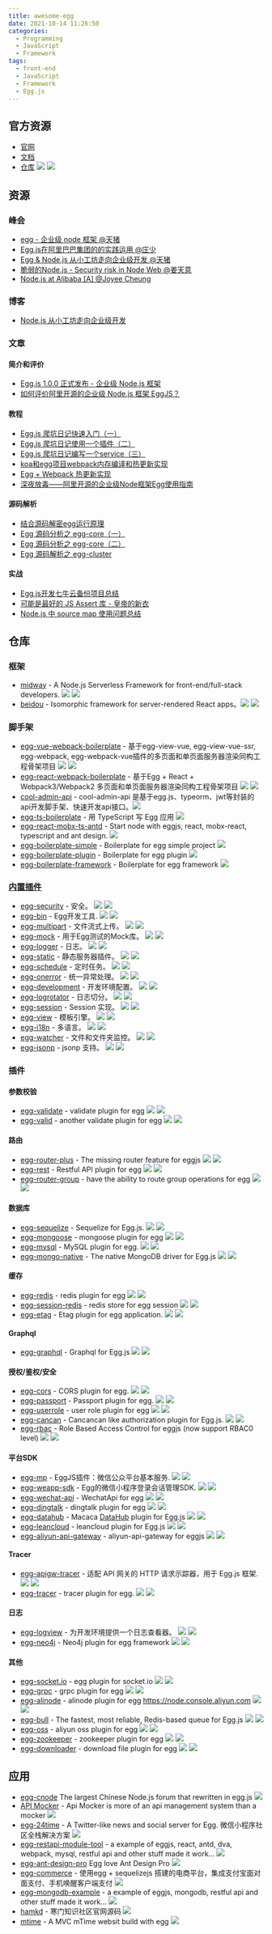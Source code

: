 ```yaml
---
title: awesome-egg
date: 2021-10-14 11:26:50
categories:
  - Programming
  - JavaScript
  - Framework
tags: 
  - front-end
  - JavaScript
  - Framework
  - Egg.js
---
```


## 官方资源

- [官网](https://eggjs.org/zh-cn/)
- [文档](https://eggjs.org/zh-cn/intro/index.html)
- [仓库](https://github.com/eggjs/egg) ![](https://img.shields.io/github/stars/eggjs/egg.svg?style=social&label=Star) ![](https://img.shields.io/npm/dm/egg.svg?style=flat-square)

## 资源
<!-- more -->
### 峰会

- [egg - 企业级 node 框架 @天猪](https://github.com/atian25/blog/blob/master/assets/files/egg%20-%20JSConf%20China%202016.pdf)
- [Egg.js在阿里巴巴集团的的实践运用 @庄少](https://github.com/Hangzhou-Node-Party/Node-Party/blob/master/2017-08-19/Egg.js%E5%9C%A8%E9%98%BF%E9%87%8C%E5%B7%B4%E5%B7%B4%E9%9B%86%E5%9B%A2%E7%9A%84%E7%9A%84%E5%AE%9E%E8%B7%B5%E8%BF%90%E7%94%A8.pdf)
- [Egg & Node.js 从小工坊走向企业级开发 @天猪](https://github.com/atian25/blog/raw/master/assets/files/Egg%20%26%20Node.js%20%E4%BB%8E%E5%B0%8F%E5%B7%A5%E5%9D%8A%E8%B5%B0%E5%90%91%E4%BC%81%E4%B8%9A%E7%BA%A7%E5%BC%80%E5%8F%91.pdf)
- [脆弱的Node.js - Security risk in Node Web @姜天意](https://github.com/jtyjty99999/share/raw/master/security%20risk%20in%20node%20web.pdf)
- [Node.js at Alibaba [A] @Joyee Cheung](https://www.youtube.com/watch?v=1w-DyxiMU4w&index=17&list=PLfMzBWSH11xa-iNnQG2555lgi4574nZOh)

### 博客

- [Node.js 从小工坊走向企业级开发](https://zhuanlan.zhihu.com/eggjs)

### 文章

#### 简介和评价

- [Egg.js 1.0.0 正式发布 - 企业级 Node.js 框架](https://zhuanlan.zhihu.com/p/25860846)
- [如何评价阿里开源的企业级 Node.js 框架 EggJS？](https://www.zhihu.com/question/50526101/answer/144952130)

#### 教程

- [Egg.js 爬坑日记快速入门（一）](https://zhuanlan.zhihu.com/p/27438662)
- [Egg.js 爬坑日记使用一个插件（二）](https://zhuanlan.zhihu.com/p/27439307)
- [Egg.js 爬坑日记编写一个service（三）](https://zhuanlan.zhihu.com/p/27445997)
- [koa和egg项目webpack内存编译和热更新实现](https://segmentfault.com/a/1190000009377030)
- [Egg + Webpack 热更新实现](https://zhuanlan.zhihu.com/p/29346081)
- [深夜放毒——阿里开源的企业级Node框架Egg使用指南](https://cnodejs.org/topic/580a6a7e541dfb7b50f40a60)

#### 源码解析

- [结合源码解密egg运行原理](https://github.com/SunShinewyf/issue-blog/issues/30)
- [Egg 源码分析之 egg-core（一）](https://zhuanlan.zhihu.com/p/47178799)
- [Egg 源码分析之 egg-core（二）](https://zhuanlan.zhihu.com/p/47180589)
- [Egg 源码解析之 egg-cluster](https://zhuanlan.zhihu.com/p/29374045)

#### 实战

- [Egg.js开发七牛云备份项目总结](https://segmentfault.com/a/1190000010491016)
- [可能是最好的 JS Assert 库 - 皇帝的新衣](https://zhuanlan.zhihu.com/p/25956323)
- [Node.js 中 source map 使用问题总结](https://zhuanlan.zhihu.com/p/26267678)

## 仓库
### 框架

- [midway](https://github.com/midwayjs/midway) -  A Node.js Serverless Framework for front-end/full-stack developers. ![](https://img.shields.io/github/stars/midwayjs/midway.svg?style=social&label=Star) ![](https://img.shields.io/npm/dm/midway.svg?style=flat-square)
- [beidou](https://github.com/alibaba/beidou) - Isomorphic framework for server-rendered React apps。![](https://img.shields.io/github/stars/alibaba/beidou.svg?style=social&label=Star) ![](https://img.shields.io/npm/dm/beidou.svg?style=flat-square)

### 脚手架

- [egg-vue-webpack-boilerplate](https://github.com/hubcarl/egg-vue-webpack-boilerplate) - 基于egg-view-vue, egg-view-vue-ssr, egg-webpack, egg-webpack-vue插件的多页面和单页面服务器渲染同构工程骨架项目 ![](https://img.shields.io/github/stars/hubcarl/egg-vue-webpack-boilerplate.svg?style=social&label=Star) ![](https://img.shields.io/npm/dm/egg-vue-webpack-boilerplate.svg?style=flat-square)
- [egg-react-webpack-boilerplate](https://github.com/hubcarl/egg-react-webpack-boilerplate) - 基于Egg + React + Webpack3/Webpack2 多页面和单页面服务器渲染同构工程骨架项目 ![](https://img.shields.io/github/stars/hubcarl/egg-react-webpack-boilerplate.svg?style=social&label=Star) ![](https://img.shields.io/npm/dm/egg-react-webpack-boilerplate.svg?style=flat-square)
- [cool-admin-api](https://github.com/apgzs/cool-admin-api) - cool-admin-api 是基于egg.js、typeorm、jwt等封装的api开发脚手架、快速开发api接口。![](https://img.shields.io/github/stars/apgzs/cool-admin-api.svg?style=social&label=Star)
- [egg-ts-boilerplate](https://github.com/brickyang/egg-ts-boilerplate) - 用 TypeScript 写 Egg 应用 ![](https://img.shields.io/github/stars/brickyang/egg-ts-boilerplate.svg?style=social&label=Star)
- [egg-react-mobx-ts-antd](https://github.com/tvrcgo/egg-react-mobx-ts-antd) - Start node with eggjs, react, mobx-react, typescript and ant design. ![](https://img.shields.io/github/stars/tvrcgo/egg-react-mobx-ts-antd.svg?style=social&label=Star)
- [egg-boilerplate-simple](https://github.com/eggjs/egg-boilerplate-simple) - Boilerplate for egg simple project ![](https://img.shields.io/github/stars/eggjs/egg-boilerplate-simple.svg?style=social&label=Star)
- [egg-boilerplate-plugin](https://github.com/eggjs/egg-boilerplate-plugin) - Boilerplate for egg plugin ![](https://img.shields.io/github/stars/eggjs/egg-boilerplate-plugin.svg?style=social&label=Star)
- [egg-boilerplate-framework](https://github.com/eggjs/egg-boilerplate-framework) - Boilerplate for egg framework ![](https://img.shields.io/github/stars/eggjs/egg-boilerplate-framework.svg?style=social&label=Star)

### [内置插件](https://eggjs.org/zh-cn/basics/plugin.html#%E6%8F%92%E4%BB%B6%E5%88%97%E8%A1%A8)

- [egg-security](https://github.com/eggjs/egg-security) - 安全。 ![](https://img.shields.io/github/stars/eggjs/egg-security.svg?style=social&label=Star) ![](https://img.shields.io/npm/dm/egg-security.svg?style=flat-square)
- [egg-bin](https://github.com/eggjs/egg-bin) - Egg开发工具. ![](https://img.shields.io/github/stars/eggjs/egg-bin.svg?style=social&label=Star) ![](https://img.shields.io/npm/dm/egg-bin.svg?style=flat-square)
- [egg-multipart](https://github.com/eggjs/egg-multipart) - 文件流式上传。 ![](https://img.shields.io/github/stars/eggjs/egg-multipart.svg?style=social&label=Star) ![](https://img.shields.io/npm/dm/egg-multipart.svg?style=flat-square)
- [egg-mock](https://github.com/eggjs/egg-mock) - 用于Egg测试的Mock库。 ![](https://img.shields.io/github/stars/eggjs/egg-mock.svg?style=social&label=Star) ![](https://img.shields.io/npm/dm/egg-mock.svg?style=flat-square)
- [egg-logger](https://github.com/eggjs/egg-logger) - 日志。 ![](https://img.shields.io/github/stars/eggjs/egg-logger.svg?style=social&label=Star) ![](https://img.shields.io/npm/dm/egg-logger.svg?style=flat-square)
- [egg-static](https://github.com/eggjs/egg-static) - 静态服务器插件。 ![](https://img.shields.io/github/stars/eggjs/egg-static.svg?style=social&label=Star) ![](https://img.shields.io/npm/dm/egg-static.svg?style=flat-square)
- [egg-schedule](https://github.com/eggjs/egg-schedule) - 定时任务。 ![](https://img.shields.io/github/stars/eggjs/egg-schedule.svg?style=social&label=Star) ![](https://img.shields.io/npm/dm/egg-schedule.svg?style=flat-square)
- [egg-onerror](https://github.com/eggjs/egg-onerror) - 统一异常处理。 ![](https://img.shields.io/github/stars/eggjs/egg-onerror.svg?style=social&label=Star) ![](https://img.shields.io/npm/dm/egg-onerror.svg?style=flat-square)
- [egg-development](https://github.com/eggjs/egg-development) - 开发环境配置。 ![](https://img.shields.io/github/stars/eggjs/egg-development.svg?style=social&label=Star) ![](https://img.shields.io/npm/dm/egg-development.svg?style=flat-square)
- [egg-logrotator](https://github.com/eggjs/egg-logrotator) - 日志切分。 ![](https://img.shields.io/github/stars/eggjs/egg-logrotator.svg?style=social&label=Star) ![](https://img.shields.io/npm/dm/egg-logrotator.svg?style=flat-square)
- [egg-session](https://github.com/eggjs/egg-session) - Session 实现。 ![](https://img.shields.io/github/stars/eggjs/egg-session.svg?style=social&label=Star) ![](https://img.shields.io/npm/dm/egg-session.svg?style=flat-square)
- [egg-view](https://github.com/eggjs/egg-view) - 模板引擎。 ![](https://img.shields.io/github/stars/eggjs/egg-view.svg?style=social&label=Star) ![](https://img.shields.io/npm/dm/egg-view.svg?style=flat-square)
- [egg-i18n](https://github.com/eggjs/egg-i18n) - 多语言。 ![](https://img.shields.io/github/stars/eggjs/egg-i18n.svg?style=social&label=Star) ![](https://img.shields.io/npm/dm/egg-i18n.svg?style=flat-square)
- [egg-watcher](https://github.com/eggjs/egg-watcher) - 文件和文件夹监控。 ![](https://img.shields.io/github/stars/eggjs/egg-watcher.svg?style=social&label=Star) ![](https://img.shields.io/npm/dm/egg-watcher.svg?style=flat-square)
- [egg-jsonp](https://github.com/eggjs/egg-jsonp) - jsonp 支持。 ![](https://img.shields.io/github/stars/eggjs/egg-jsonp.svg?style=social&label=Star) ![](https://img.shields.io/npm/dm/egg-jsonp.svg?style=flat-square)

### 插件

#### 参数校验

- [egg-validate](https://github.com/eggjs/egg-validate) - validate plugin for egg ![](https://img.shields.io/github/stars/eggjs/egg-validate.svg?style=social&label=Star) ![](https://img.shields.io/npm/dm/egg-validate.svg?style=flat-square)
- [egg-valid](https://github.com/hexindai/egg-valid) - another validate plugin for egg ![](https://img.shields.io/github/stars/hexindai/egg-valid.svg?style=social&label=Star) ![](https://img.shields.io/npm/dm/egg-valid.svg?style=flat-square)

#### 路由

- [egg-router-plus](https://github.com/eggjs/egg-router-plus) - The missing router feature for eggjs ![](https://img.shields.io/github/stars/eggjs/egg-router-plus.svg?style=social&label=Star) ![](https://img.shields.io/npm/dm/egg-router-plus.svg?style=flat-square)
- [egg-rest](https://github.com/eggjs/egg-rest) - Restful API plugin for egg ![](https://img.shields.io/github/stars/eggjs/egg-rest.svg?style=social&label=Star) ![](https://img.shields.io/npm/dm/egg-rest.svg?style=flat-square)
- [egg-router-group](https://github.com/zzzs/egg-router-group) - have the ability to route group operations for egg ![](https://img.shields.io/github/stars/zzzs/egg-router-group.svg?style=social&label=Star) ![](https://img.shields.io/npm/dm/egg-router-group.svg?style=flat-square)

#### 数据库

- [egg-sequelize](https://github.com/eggjs/egg-sequelize) - Sequelize for Egg.js. ![](https://img.shields.io/github/stars/eggjs/egg-sequelize.svg?style=social&label=Star) ![](https://img.shields.io/npm/dm/egg-sequelize.svg?style=flat-square)
- [egg-mongoose](https://github.com/eggjs/egg-mongoose) - mongoose plugin for egg ![](https://img.shields.io/github/stars/eggjs/egg-mongoose.svg?style=social&label=Star) ![](https://img.shields.io/npm/dm/egg-mongoose.svg?style=flat-square)
- [egg-mysql](https://github.com/eggjs/egg-mysql) - MySQL plugin for egg. ![](https://img.shields.io/github/stars/eggjs/egg-mysql.svg?style=social&label=Star) ![](https://img.shields.io/npm/dm/egg-mysql.svg?style=flat-square)
- [egg-mongo-native](https://github.com/brickyang/egg-mongo-native) - The native MongoDB driver for Egg.js ![](https://img.shields.io/github/stars/brickyang/egg-mongo-native.svg?style=social&label=Star) ![](https://img.shields.io/npm/dm/egg-mongo-native.svg?style=flat-square)

#### 缓存

- [egg-redis](https://github.com/eggjs/egg-redis) - redis plugin for egg ![](https://img.shields.io/github/stars/eggjs/egg-redis.svg?style=social&label=Star) ![](https://img.shields.io/npm/dm/egg-redis.svg?style=flat-square)
- [egg-session-redis](https://github.com/eggjs/egg-session-redis) - redis store for egg session ![](https://img.shields.io/github/stars/eggjs/egg-session-redis.svg?style=social&label=Star) ![](https://img.shields.io/npm/dm/egg-session-redis.svg?style=flat-square)
- [egg-etag](https://github.com/eggjs/egg-etag) - Etag plugin for egg application. ![](https://img.shields.io/github/stars/eggjs/egg-etag.svg?style=social&label=Star) ![](https://img.shields.io/npm/dm/egg-etag.svg?style=flat-square)

#### Graphql

- [egg-graphql](https://github.com/eggjs/egg-graphql) - Graphql for Egg.js ![](https://img.shields.io/github/stars/eggjs/egg-graphql.svg?style=social&label=Star) ![](https://img.shields.io/npm/dm/egg-graphql.svg?style=flat-square)

#### 授权/鉴权/安全

- [egg-cors](https://github.com/eggjs/egg-cors) - CORS plugin for egg. ![](https://img.shields.io/github/stars/eggjs/egg-cors.svg?style=social&label=Star) ![](https://img.shields.io/npm/dm/egg-cors.svg?style=flat-square)
- [egg-passport](https://github.com/eggjs/egg-passport) - Passport plugin for egg. ![](https://img.shields.io/github/stars/eggjs/egg-passport.svg?style=social&label=Star) ![](https://img.shields.io/npm/dm/egg-passport.svg?style=flat-square)
- [egg-userrole](https://github.com/eggjs/egg-userrole) - user role plugin for egg ![](https://img.shields.io/github/stars/eggjs/egg-userrole.svg?style=social&label=Star) ![](https://img.shields.io/npm/dm/egg-userrole.svg?style=flat-square)
- [egg-cancan](https://github.com/eggjs/egg-cancan) - Cancancan like authorization plugin for Egg.js. ![](https://img.shields.io/github/stars/eggjs/egg-cancan.svg?style=social&label=Star) ![](https://img.shields.io/npm/dm/egg-cancan.svg?style=flat-square)
- [egg-rbac](https://github.com/lidianhao123/egg-rbac) - Role Based Access Control for eggjs (now support RBAC0 level) ![](https://img.shields.io/github/stars/lidianhao123/egg-rbac.svg?style=social&label=Star) ![](https://img.shields.io/npm/dm/egg-rbac.svg?style=flat-square)

#### 平台SDK

- [egg-mp](https://github.com/unclexiao/egg-mp) - EggJS插件：微信公众平台基本服务. ![](https://img.shields.io/github/stars/unclexiao/egg-mp.svg?style=social&label=Star) ![](https://img.shields.io/npm/dm/egg-mp.svg?style=flat-square)
- [egg-weapp-sdk](https://github.com/seasonstar/egg-weapp-sdk) - Egg的微信小程序登录会话管理SDK. ![](https://img.shields.io/github/stars/seasonstar/egg-weapp-sdk.svg?style=social&label=Star) ![](https://img.shields.io/npm/dm/egg-weapp-sdk.svg?style=flat-square)
- [egg-wechat-api](https://github.com/thonatos/egg-wechat-api) - WechatApi for egg ![](https://img.shields.io/github/stars/thonatos/egg-wechat-api.svg?style=social&label=Star) ![](https://img.shields.io/npm/dm/egg-wechat-api.svg?style=flat-square)
- [egg-dingtalk](https://github.com/eggjs/egg-dingtalk) - dingtalk plugin for egg ![](https://img.shields.io/github/stars/eggjs/egg-dingtalk.svg?style=social&label=Star) ![](https://img.shields.io/npm/dm/egg-dingtalk.svg?style=flat-square)
- [egg-datahub](https://github.com/macacajs/egg-datahub) - Macaca [DataHub](//github.com/macacajs/macaca-datahub) plugin for Egg.js ![](https://img.shields.io/github/stars/macacajs/egg-datahub.svg?style=social&label=Star) ![](https://img.shields.io/npm/dm/egg-datahub.svg?style=flat-square)
- [egg-leancloud](https://github.com/eggjs/egg-leancloud) - leancloud plugin for Egg.js ![](https://img.shields.io/github/stars/eggjs/egg-leancloud.svg?style=social&label=Star) ![](https://img.shields.io/npm/dm/egg-leancloud.svg?style=flat-square)
- [egg-aliyun-api-gateway](https://github.com/thonatos/egg-aliyun-api-gateway) - aliyun-api-gateway for eggjs ![](https://img.shields.io/github/stars/thonatos/egg-aliyun-api-gateway.svg?style=social&label=Star) ![](https://img.shields.io/npm/dm/egg-aliyun-api-gateway.svg?style=flat-square)

#### Tracer

- [egg-apigw-tracer](https://github.com/inlym/egg-apigw-tracer) - 适配 API 网关的 HTTP 请求示踪器，用于 Egg.js 框架. ![](https://img.shields.io/github/stars/inlym/egg-apigw-tracer.svg?style=social&label=Star) ![](https://img.shields.io/npm/dm/egg-apigw-tracer.svg?style=flat-square)
- [egg-tracer](https://github.com/eggjs/egg-tracer) - tracer plugin for egg. ![](https://img.shields.io/github/stars/eggjs/egg-tracer.svg?style=social&label=Star) ![](https://img.shields.io/npm/dm/egg-tracer.svg?style=flat-square)

#### 日志

- [egg-logview](https://github.com/eggjs/egg-logview) - 为开发环境提供一个日志查看器。 ![](https://img.shields.io/github/stars/eggjs/egg-logview.svg?style=social&label=Star) ![](https://img.shields.io/npm/dm/egg-logview.svg?style=flat-square)
- [egg-neo4j](https://github.com/cemremengu/egg-neo4j) - Neo4j plugin for egg framework ![](https://img.shields.io/github/stars/cemremengu/egg-neo4j.svg?style=social&label=Star) ![](https://img.shields.io/npm/dm/egg-neo4j.svg?style=flat-square)

#### 其他

- [egg-socket.io](https://github.com/eggjs/egg-socket.io) - egg plugin for socket.io ![](https://img.shields.io/github/stars/eggjs/egg-socket.io.svg?style=social&label=Star) ![](https://img.shields.io/npm/dm/egg-socket.io.svg?style=flat-square)
- [egg-grpc](https://github.com/eggjs/egg-grpc) - grpc plugin for egg ![](https://img.shields.io/github/stars/eggjs/egg-grpc.svg?style=social&label=Star) ![](https://img.shields.io/npm/dm/egg-grpc.svg?style=flat-square)
- [egg-alinode](https://github.com/eggjs/egg-alinode) - alinode plugin for egg https://node.console.aliyun.com ![](https://img.shields.io/github/stars/eggjs/egg-alinode.svg?style=social&label=Star) ![](https://img.shields.io/npm/dm/egg-alinode.svg?style=flat-square)
- [egg-bull](https://github.com/brickyang/egg-bull) - The fastest, most reliable, Redis-based queue for Egg.js ![](https://img.shields.io/github/stars/brickyang/egg-bull.svg?style=social&label=Star) ![](https://img.shields.io/npm/dm/egg-bull.svg?style=flat-square)
- [egg-oss](https://github.com/eggjs/egg-oss) - aliyun oss plugin for egg ![](https://img.shields.io/github/stars/eggjs/egg-oss.svg?style=social&label=Star) ![](https://img.shields.io/npm/dm/egg-oss.svg?style=flat-square)
- [egg-zookeeper](https://github.com/eggjs/egg-zookeeper) - zookeeper plugin for egg ![](https://img.shields.io/github/stars/eggjs/egg-zookeeper.svg?style=social&label=Star) ![](https://img.shields.io/npm/dm/egg-zookeeper.svg?style=flat-square)
- [egg-downloader](https://github.com/zzzs/egg-downloader) - download file plugin for egg ![](https://img.shields.io/github/stars/zzzs/egg-downloader.svg?style=social&label=Star) ![](https://img.shields.io/npm/dm/egg-downloader.svg?style=flat-square)

## 应用

- [egg-cnode](https://github.com/cnodejs/egg-cnode) The largest Chinese Node.js forum that rewritten in egg.js ![](https://img.shields.io/github/stars/cnodejs/egg-cnode.svg?style=social&label=Star)
- [API Mocker](https://github.com/DXY-F2E/api-mocker) - Api Mocker is more of an api management system than a mocker ![](https://img.shields.io/github/stars/DXY-F2E/api-mocker.svg?style=social&label=Star)
- [egg-24time](https://github.com/seasonstar/egg-24time) - A Twitter-like news and social server for Egg. 微信小程序社区全栈解决方案 ![](https://img.shields.io/github/stars/seasonstar/egg-24time.svg?style=social&label=Star)
- [egg-restapi-module-tool](https://github.com/fomenyesu/egg-restapi-module-tool) - a example of eggjs, react, antd, dva, webpack, mysql, restful api and other stuff made it work... ![](https://img.shields.io/github/stars/fomenyesu/egg-restapi-module-tool.svg?style=social&label=Star)
- [egg-ant-design-pro](https://github.com/eggjs/egg-ant-design-pro) Egg love Ant Design Pro ![](https://img.shields.io/github/stars/eggjs/egg-ant-design-pro.svg?style=social&label=Star)
- [egg-commerce](https://github.com/sfyr111/egg-commerce) - 使用egg + sequelizejs 搭建的电商平台，集成支付宝面对面支付、手机唤醒客户端支付 ![](https://img.shields.io/github/stars/sfyr111/egg-commerce.svg?style=social&label=Star)
- [egg-mongodb-example](https://github.com/fomenyesu/egg-mongodb-example) - a example of eggjs, mongodb, restful api and other stuff made it work... ![](https://img.shields.io/github/stars/fomenyesu/egg-mongodb-example.svg?style=social&label=Star)
- [hamkd](https://github.com/malun666/hamkd) - 寒门知识社区官网源码 ![](https://img.shields.io/github/stars/malun666/hamkd.svg?style=social&label=Star)
- [mtime](https://github.com/OrangeXC/mtime) - A MVC mTime websit build with egg ![](https://img.shields.io/github/stars/OrangeXC/mtime.svg?style=social&label=Star)
